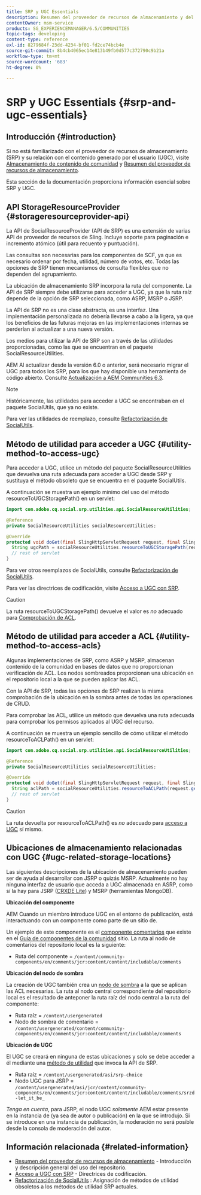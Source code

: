 ```yaml
---
title: SRP y UGC Essentials
description: Resumen del proveedor de recursos de almacenamiento y del contenido generado por el usuario
contentOwner: msm-service
products: SG_EXPERIENCEMANAGER/6.5/COMMUNITIES
topic-tags: developing
content-type: reference
exl-id: 8279684f-23dd-4234-bf01-fd2ce74bcb4e
source-git-commit: 8b4cb4065ec14e813b49fb0d577c372790c9b21a
workflow-type: tm+mt
source-wordcount: '683'
ht-degree: 0%

---
```


# SRP y UGC Essentials {#srp-and-ugc-essentials}

## Introducción {#introduction}

Si no está familiarizado con el proveedor de recursos de almacenamiento (SRP) y su relación con el contenido generado por el usuario (UGC), visite [Almacenamiento de contenido de comunidad](working-with-srp.md) y [Resumen del proveedor de recursos de almacenamiento](srp.md).

Esta sección de la documentación proporciona información esencial sobre SRP y UGC.

## API StorageResourceProvider {#storageresourceprovider-api}

La API de SocialResourceProvider (API de SRP) es una extensión de varias API de proveedor de recursos de Sling. Incluye soporte para paginación e incremento atómico (útil para recuento y puntuación).

Las consultas son necesarias para los componentes de SCF, ya que es necesario ordenar por fecha, utilidad, número de votos, etc. Todas las opciones de SRP tienen mecanismos de consulta flexibles que no dependen del agrupamiento.

La ubicación de almacenamiento SRP incorpora la ruta del componente. La API de SRP siempre debe utilizarse para acceder a UGC, ya que la ruta raíz depende de la opción de SRP seleccionada, como ASRP, MSRP o JSRP.

La API de SRP no es una clase abstracta, es una interfaz. Una implementación personalizada no debería llevarse a cabo a la ligera, ya que los beneficios de las futuras mejoras en las implementaciones internas se perderían al actualizar a una nueva versión.

Los medios para utilizar la API de SRP son a través de las utilidades proporcionadas, como las que se encuentran en el paquete SocialResourceUtilities.

AEM Al actualizar desde la versión 6.0 o anterior, será necesario migrar el UGC para todos los SRP, para los que hay disponible una herramienta de código abierto. Consulte [Actualización a AEM Communities 6.3](upgrade.md).

>[!NOTE]
>
>Históricamente, las utilidades para acceder a UGC se encontraban en el paquete SocialUtils, que ya no existe.
>
>Para ver las utilidades de reemplazo, consulte [Refactorización de SocialUtils](socialutils.md).

## Método de utilidad para acceder a UGC {#utility-method-to-access-ugc}

Para acceder a UGC, utilice un método del paquete SocialResourceUtilities que devuelva una ruta adecuada para acceder a UGC desde SRP y sustituya el método obsoleto que se encuentra en el paquete SocialUtils.

A continuación se muestra un ejemplo mínimo del uso del método resourceToUGCStoragePath() en un servlet:

```java
import com.adobe.cq.social.srp.utilities.api.SocialResourceUtilities;

@Reference
private SocialResourceUtilities socialResourceUtilities;

@Override
protected void doGet(final SlingHttpServletRequest request, final SlingHttpServletResponse response) throws ServletException, IOException {
  String ugcPath = socialResourceUtilities.resourceToUGCStoragePath(request.getResource());
  // rest of servlet
}
```

Para ver otros reemplazos de SocialUtils, consulte [Refactorización de SocialUtils](socialutils.md).

Para ver las directrices de codificación, visite [Acceso a UGC con SRP](accessing-ugc-with-srp.md).

>[!CAUTION]
>
>La ruta resourceToUGCStoragePath() devuelve el valor es *no* adecuado para [Comprobación de ACL](srp.md#for-access-control-acls).

## Método de utilidad para acceder a ACL {#utility-method-to-access-acls}

Algunas implementaciones de SRP, como ASRP y MSRP, almacenan contenido de la comunidad en bases de datos que no proporcionan verificación de ACL. Los nodos sombreados proporcionan una ubicación en el repositorio local a la que se pueden aplicar las ACL.

Con la API de SRP, todas las opciones de SRP realizan la misma comprobación de la ubicación en la sombra antes de todas las operaciones de CRUD.

Para comprobar las ACL, utilice un método que devuelva una ruta adecuada para comprobar los permisos aplicados al UGC del recurso.

A continuación se muestra un ejemplo sencillo de cómo utilizar el método resourceToACLPath() en un servlet:

```java
import com.adobe.cq.social.srp.utilities.api.SocialResourceUtilities;

@Reference
private SocialResourceUtilities socialResourceUtilities;

@Override
protected void doGet(final SlingHttpServletRequest request, final SlingHttpServletResponse response) throws ServletException, IOException {
  String aclPath = socialResourceUtilities.resourceToACLPath(request.getResource());
  // rest of servlet
}
```

>[!CAUTION]
>
>La ruta devuelta por resourceToACLPath() es *no* adecuado para [acceso a UGC](#utility-method-to-access-acls) sí mismo.

## Ubicaciones de almacenamiento relacionadas con UGC {#ugc-related-storage-locations}

Las siguientes descripciones de la ubicación de almacenamiento pueden ser de ayuda al desarrollar con JSRP o quizás MSRP. Actualmente no hay ninguna interfaz de usuario que acceda a UGC almacenada en ASRP, como sí la hay para JSRP ([CRXDE Lite](../../help/sites-developing/developing-with-crxde-lite.md)) y MSRP (herramientas MongoDB).

**Ubicación del componente**

AEM Cuando un miembro introduce UGC en el entorno de publicación, está interactuando con un componente como parte de un sitio de.

Un ejemplo de este componente es el [componente comentarios](http://localhost:4502/content/community-components/en/comments.html) que existe en el [Guía de componentes de la comunidad](components-guide.md) sitio. La ruta al nodo de comentarios del repositorio local es la siguiente:

* Ruta del componente = `/content/community-components/en/comments/jcr:content/content/includable/comments`

**Ubicación del nodo de sombra**

La creación de UGC también crea un [nodo de sombra](srp.md#about-shadow-nodes-in-jcr) a la que se aplican las ACL necesarias. La ruta al nodo central correspondiente del repositorio local es el resultado de anteponer la ruta raíz del nodo central a la ruta del componente:

* Ruta raíz = `/content/usergenerated`
* Nodo de sombra de comentario = `/content/usergenerated/content/community-components/en/comments/jcr:content/content/includable/comments`

**Ubicación de UGC**

El UGC se creará en ninguna de estas ubicaciones y solo se debe acceder a él mediante una [método de utilidad](#utility-method-to-access-ugc) que invoca la API de SRP.

* Ruta raíz = `/content/usergenerated/asi/srp-choice`
* Nodo UGC para JSRP = `/content/usergenerated/asi/jcr/content/community-components/en/comments/jcr:content/content/includable/comments/srzd-let_it_be_`

*Tenga en cuenta*, para JSRP, el nodo UGC *solamente* AEM estar presente en la instancia de (ya sea de autor o publicación) en la que se introdujo. Si se introduce en una instancia de publicación, la moderación no será posible desde la consola de moderación del autor.

## Información relacionada {#related-information}

* [Resumen del proveedor de recursos de almacenamiento](srp.md) - Introducción y descripción general del uso del repositorio.
* [Acceso a UGC con SRP](accessing-ugc-with-srp.md) - Directrices de codificación.
* [Refactorización de SocialUtils](socialutils.md) : Asignación de métodos de utilidad obsoletos a los métodos de utilidad SRP actuales.
